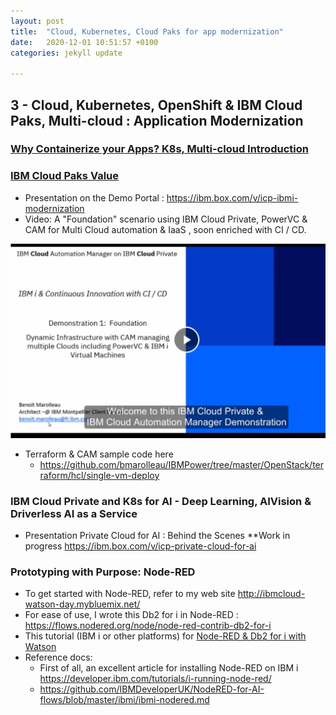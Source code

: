 ```yaml
---
layout: post
title:  "Cloud, Kubernetes, Cloud Paks for app modernization"
date:   2020-12-01 10:51:57 +0100
categories: jekyll update

---
```

## 3 - Cloud, Kubernetes, OpenShift & IBM Cloud Paks, Multi-cloud : Application Modernization

### [Why Containerize your Apps? K8s, Multi-cloud Introduction](https://ibm.box.com/v/containers-modernization-K8s)

### [IBM Cloud Paks Value](https://ibm.box.com/s/5ifo3pvhn9tr249qwplccowwppm9wwvd)
- Presentation on the Demo Portal  :  https://ibm.box.com/v/icp-ibmi-modernization
- Video: A "Foundation" scenario using IBM Cloud Private, PowerVC & CAM for Multi Cloud automation & IaaS  , soon enriched with CI / CD.

[![IBM Cloud Private, PowerVC & CAM](/assets/videoCAM-ICP-IBMi.png)](https://ibm.box.com/v/ibmi-powervc-cam-icp-demo1 "IBM Cloud Private, PowerVC & CAM ")
 
  - Terraform & CAM sample code here 
	  -  https://github.com/bmarolleau/IBMPower/tree/master/OpenStack/terraform/hcl/single-vm-deploy


### IBM Cloud Private and K8s for AI - Deep Learning, AIVision & Driverless AI as a Service 
- Presentation Private Cloud for AI :  Behind the Scenes **Work in progress
https://ibm.box.com/v/icp-private-cloud-for-ai

### Prototyping with Purpose: Node-RED 

- To get started with Node-RED, refer to my web site http://ibmcloud-watson-day.mybluemix.net/     
- For ease of use, I wrote this Db2 for i in Node-RED :    https://flows.nodered.org/node/node-red-contrib-db2-for-i
- This tutorial (IBM i or other platforms) for  [Node-RED & Db2 for i with Watson](https://ibmcloud-watson-day.mybluemix.net/files/Lab.Node-RED-SocialDashboard.pdf)
- Reference docs: 
  - First of all, an excellent article for installing Node-RED on IBM i  https://developer.ibm.com/tutorials/i-running-node-red/
  - https://github.com/IBMDeveloperUK/NodeRED-for-AI-flows/blob/master/ibmi/ibmi-nodered.md